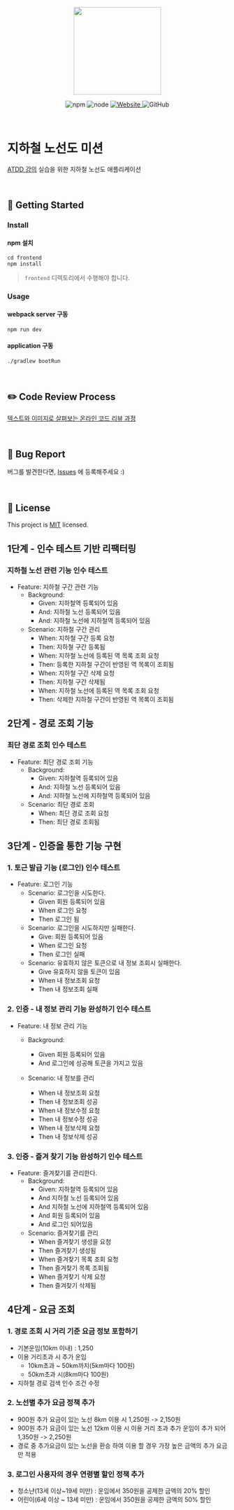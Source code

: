 <p align="center">
    <img width="200px;" src="https://raw.githubusercontent.com/woowacourse/atdd-subway-admin-frontend/master/images/main_logo.png"/>
</p>
<p align="center">
  <img alt="npm" src="https://img.shields.io/badge/npm-%3E%3D%205.5.0-blue">
  <img alt="node" src="https://img.shields.io/badge/node-%3E%3D%209.3.0-blue">
  <a href="https://edu.nextstep.camp/c/R89PYi5H" alt="nextstep atdd">
    <img alt="Website" src="https://img.shields.io/website?url=https%3A%2F%2Fedu.nextstep.camp%2Fc%2FR89PYi5H">
  </a>
  <img alt="GitHub" src="https://img.shields.io/github/license/next-step/atdd-subway-service">
</p>

<br>

# 지하철 노선도 미션
[ATDD 강의](https://edu.nextstep.camp/c/R89PYi5H) 실습을 위한 지하철 노선도 애플리케이션

<br>

## 🚀 Getting Started

### Install
#### npm 설치
```
cd frontend
npm install
```
> `frontend` 디렉토리에서 수행해야 합니다.

### Usage
#### webpack server 구동
```
npm run dev
```
#### application 구동
```
./gradlew bootRun
```
<br>

## ✏️ Code Review Process
[텍스트와 이미지로 살펴보는 온라인 코드 리뷰 과정](https://github.com/next-step/nextstep-docs/tree/master/codereview)

<br>

## 🐞 Bug Report

버그를 발견한다면, [Issues](https://github.com/next-step/atdd-subway-service/issues) 에 등록해주세요 :)

<br>

## 📝 License

This project is [MIT](https://github.com/next-step/atdd-subway-service/blob/master/LICENSE.md) licensed.

## 1단계 - 인수 테스트 기반 리팩터링
### 지하철 노선 관련 기능 인수 테스트
- Feature: 지하철 구간 관련 기능
    - Background:
        - Given: 지하철역 등록되어 있음
        - And: 지하철 노선 등록되어 있음
        - And: 지하철 노선에 지하철역 등록되어 있음
    - Scenario: 지하철 구간 관리
      - When: 지하철 구간 등록 요청
      - Then: 지하철 구간 등록됨
      - When: 지하철 노선에 등록된 역 목록 조회 요청
      - Then: 등록한 지하철 구간이 반영된 역 목록이 조회됨
      - When: 지하철 구간 삭제 요청
      - Then: 지하철 구간 삭제됨
      - When: 지하철 노선에 등록된 역 목록 조회 요청
      - Then: 삭제한 지하철 구간이 반영된 역 목록이 조회됨

## 2단계 - 경로 조회 기능
### 최단 경로 조회 인수 테스트
- Feature: 최단 경로 조회 기능
  - Background:
    - Given: 지하철역 등록되어 있음
    - And: 지하철 노선 등록되어 있음
    - And: 지하철 노선에 지하철역 등록되어 있음
  - Scenario: 최단 경로 조회
    - When: 최단 경로 조회 요청
    - Then: 최단 경로 조회됨

## 3단계 - 인증을 통한 기능 구현
### 1. 토근 발급 기능 (로그인) 인수 테스트
- Feature: 로그인 기능
    - Scenario: 로그인을 시도한다.
        - Given 회원 등록되어 있음
        - When 로그인 요청
        - Then 로그인 됨
    - Scenario: 로그인을 시도하지만 실패한다.
        - Give: 회원 등록되어 있음
        - When 로그인 요청
        - Then 로그인 실패
    - Scenario: 유효하지 않은 토큰으로 내 정보 조회시 실패한다.
        - Give 유효하지 않을 토큰이 있음
        - When 내 정보조회 요청
        - Then 내 정보조회 실패
### 2. 인증 - 내 정보 관리 기능 완성하기 인수 테스트
- Feature: 내 정보 관리 기능
    - Background: 
      - Given 회원 등록되어 있음
      - And 로그인에 성공해 토큰을 가지고 있음

    - Scenario: 내 정보를 관리
        - When 내 정보조회 요청
        - Then 내 정보조회 성공
        - When 내 정보수정 요청
        - Then 내 정보수정 성공
        - When 내 정보삭제 요청
        - Then 내 정보삭제 성공
### 3. 인증 - 즐겨 찾기 기능 완성하기 인수 테스트
- Feature: 즐겨찾기를 관리한다.
    - Background:
        - Given: 지하철역 등록되어 있음
        - And 지하철 노선 등록되어 있음
        - And 지하철 노선에 지하철역 등록되어 있음
        - And 회원 등록되어 있음
        - And 로그인 되어있음
    - Scenario: 즐겨찾기를 관리
        - When 즐겨찾기 생성을 요청
        - Then 즐겨찾기 생성됨
        - When 즐겨찾기 목록 조회 요청
        - Then 즐겨찾기 목록 조회됨
        - When 즐겨찾기 삭제 요청
        - Then 즐겨찾기 삭제됨
## 4단계 - 요금 조회
### 1. 경로 조회 시 거리 기준 요금 정보 포함하기
- 기본운임(10km 이내) : 1,250
- 이용 거리초과 시 추가 운임
  - 10km초과 ~ 50km까지(5km마다 100원)
  - 50km초과 시(8km마다 100원)
- 지하철 경로 검색 인수 조건 수정

### 2. 노선별 추가 요금 정책 추가
- 900원 추가 요금이 있는 노선 8km 이용 시 1,250원 -> 2,150원
- 900원 추가 요금이 있는 노선 12km 이용 시 이용 거리 초과 추가 운임이 추가 되어 1,350원 -> 2,250원
- 경로 중 추가요금이 있는 노선을 환승 하여 이용 할 경우 가장 높은 금액의 추가 요금만 적용

### 3. 로그인 사용자의 경우 연령별 할인 정책 추가
- 청소냔(13세 이상~19세 미만) : 운임에서 350원을 공제한 금액의 20% 할인
- 어린이(6세 이상 ~ 13세 미만) : 운임에서 350원을 공제한 금액의 50% 할인
